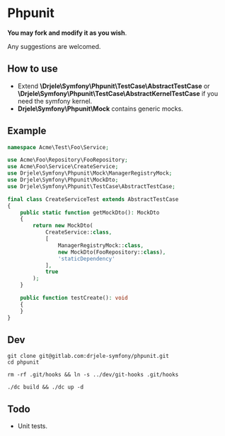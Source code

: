 # Phpunit

**You may fork and modify it as you wish**.

Any suggestions are welcomed.

## How to use

* Extend **\Drjele\Symfony\Phpunit\TestCase\AbstractTestCase** or **\Drjele\Symfony\Phpunit\TestCase\AbstractKernelTestCase** if you need the symfony kernel.
* **Drjele\Symfony\Phpunit\Mock** contains generic mocks.

## Example

```php
namespace Acme\Test\Foo\Service;

use Acme\Foo\Repository\FooRepository;
use Acme\Foo\Service\CreateService;
use Drjele\Symfony\Phpunit\Mock\ManagerRegistryMock;
use Drjele\Symfony\Phpunit\MockDto;
use Drjele\Symfony\Phpunit\TestCase\AbstractTestCase;

final class CreateServiceTest extends AbstractTestCase
{
    public static function getMockDto(): MockDto
    {
        return new MockDto(
            CreateService::class,
            [
                ManagerRegistryMock::class,
                new MockDto(FooRepository::class),
                'staticDependency'
            ],
            true
        );
    }

    public function testCreate(): void
    {
    }
}
```

## Dev

```shell
git clone git@gitlab.com:drjele-symfony/phpunit.git
cd phpunit

rm -rf .git/hooks && ln -s ../dev/git-hooks .git/hooks

./dc build && ./dc up -d
```

## Todo

* Unit tests.
